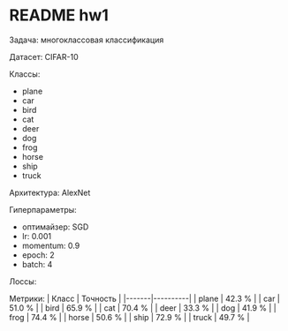 # README hw1

Задача: многоклассовая классификация

Датасет: CIFAR-10

Классы:

- plane
- car
- bird
- cat
- deer
- dog
- frog 
- horse
- ship 
- truck

Архитектура: AlexNet

Гиперпараметры: 

- оптимайзер: SGD
- lr: 0.001
- momentum: 0.9
- epoch: 2
- batch: 4

Лоссы:

Метрики:
| Класс | Точность |
|-------|----------|
| plane | 42.3 %   |
| car   | 51.0 %   |
| bird  | 65.9 %   |
| cat   | 70.4 %   |
| deer  | 33.3 %   |
| dog   | 41.9 %   |
| frog  | 74.4 %   |
| horse | 50.6 %   |
| ship  | 72.9 %   |
| truck | 49.7 %   |
